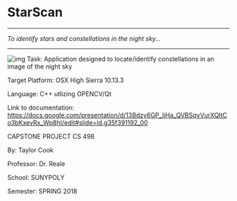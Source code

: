 # StarScan
********************************************************************
*To identify stars and constellations in the night sky...*
********************************************************************
![img](https://imgur.com/a/CudH8)
Task: Application designed to locate/identify constellations in an image of the night sky

Target Platform: OSX High Sierra 10.13.3

Language: C++ utlizing OPENCV/Qt

Link to documentation: https://docs.google.com/presentation/d/13Bdzy6GP_IiHa_QVBSqyVurXQltCo3bKxevRx_Wp8hI/edit#slide=id.g35f391192_00

CAPSTONE PROJECT CS 498

By: Taylor Cook

Professor: Dr. Reale

School: SUNYPOLY

Semester: SPRING 2018
